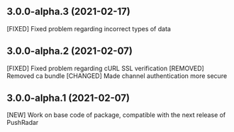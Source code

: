 ## 3.0.0-alpha.3 (2021-02-17)

[FIXED] Fixed problem regarding incorrect types of data

## 3.0.0-alpha.2 (2021-02-07)

[FIXED] Fixed problem regarding cURL SSL verification
[REMOVED] Removed ca bundle
[CHANGED] Made channel authentication more secure

## 3.0.0-alpha.1 (2021-02-07)

[NEW] Work on base code of package, compatible with the next release of PushRadar

